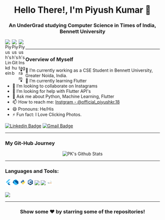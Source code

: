 <h1 align="center">Hello There!, I'm Piyush Kumar 👋</h1>

<h3 align="center">An UnderGrad studying Computer Science in Times of India, Bennett University</h3>


<a href="https://linkedin.com/in/piyush-kumar-a883731b9">
  <img align="left" alt="Piyush's Linkdein" width="22px" src="https://cdn.jsdelivr.net/npm/simple-icons@v3/icons/linkedin.svg" />
</a>
<a href="https://github.com/PiyushKumar-18-AI">
  <img align="left" alt="Piyush's Github" width="22px" src="https://cdn.jsdelivr.net/npm/simple-icons@v3/icons/github.svg" />
</a>
<a href="https://instagram.com/official_piyushkr.18/">
  <img align="left" alt="Piyush's Instagram" width="22px" src="https://cdn.jsdelivr.net/npm/simple-icons@v3/icons/instagram.svg" />
</a>
<br/>
<hr/>


### Overview of Myself
- 🔭 I’m currently working as a CSE Student in Bennett University, Greater Noida, India.
- 🌱 I’m currently learning Flutter
- 👯 I’m looking to collaborate on Instagrams
- 🤔 I’m looking for help with Flutter API's
- 💬 Ask me about Python, Machine Learning, Flutter
- 📫 How to reach me: [Instgram - @official_piyushkr.18]("https://instagram.com/official_piyushkr.18/")
- 😄 Pronouns: He/His
- ⚡ Fun fact: I Love Clicking Photos.

[![Linkedin Badge](https://img.shields.io/badge/-Piyush_Kumar-blue?style=flat-square&logo=Linkedin&logoColor=white&link=https://www.linkedin.com/in/piyush-kumar-a883731b9//)](https://www.linkedin.com/in/piyush-kumar-a883731b9/)
[![Gmail Badge](https://img.shields.io/badge/-piyushkumar000018@gmail.com-red?style=flat-square&logo=Gmail&logoColor=white&link=mailto:piyushkumar000018@gmail.com)](mailto:piyushkumar000018@gmail.com)

<hr/>

### My Git-Hub Journey
<p align="center">
  <img alt= "PK's Github Stats"  src = "https://github-readme-stats.vercel.app/api?username=PiyushKumar-18-AI&&show_icons=true&title_color=ffffff&icon_color=bb2acf&text_color=daf7dc&bg_color=151515">
  </p>
  
<hr/>

### Languages and Tools: 

<code><img height="20" src="https://raw.githubusercontent.com/github/explore/80688e429a7d4ef2fca1e82350fe8e3517d3494d/topics/flutter/flutter.png"></code>
<code><img height="20" src="https://raw.githubusercontent.com/github/explore/80688e429a7d4ef2fca1e82350fe8e3517d3494d/topics/dart/dart.png"></code>
<code><img height="20" src="https://raw.githubusercontent.com/github/explore/80688e429a7d4ef2fca1e82350fe8e3517d3494d/topics/python/python.png"></code>
<code><img height="20" src="https://raw.githubusercontent.com/github/explore/80688e429a7d4ef2fca1e82350fe8e3517d3494d/topics/cpp/cpp.png"></code>
<code><img height="20" src="https://raw.githubusercontent.com/github/explore/80688e429a7d4ef2fca1e82350fe8e3517d3494d/topics/html/html.png.png"></code>
<code><img height="20" src="https://raw.githubusercontent.com/github/explore/80688e429a7d4ef2fca1e82350fe8e3517d3494d/topics/css/css.png.png"></code>
<code><img height="20" src="https://raw.githubusercontent.com/github/explore/80688e429a7d4ef2fca1e82350fe8e3517d3494d/topics/mysql/mysql.png"></code>
<br/>
<br/>
<a href="https://github.com/PiyushKumar-18-AI">
  <img align="center" src="https://github-readme-stats.vercel.app/api/top-langs/?username=PiyushKumar-18-AI&theme=light&hide_langs_below=1" />
</a>

<hr/>
<div align="center">

### Show some ❤️ by starring some of the repositories!

</div>

  
